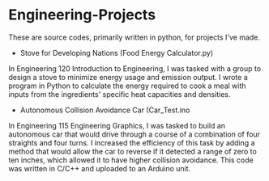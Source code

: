 # Engineering-Projects
These are source codes, primarily written in python, for projects I've made.

* Stove for Developing Nations (Food Energy Calculator.py)

In Engineering 120 Introduction to Engineering, I was tasked with a group to design a stove to minimize energy usage and emission output. I wrote a program in Python to calculate the energy required to cook a meal with inputs from the ingredients' specific heat capacities and densities.

* Autonomous Collision Avoidance Car (Car_Test.ino

In Engineering 115 Engineering Graphics, I was tasked to build an autonomous car that would drive through a course of a combination of four straights and four turns. I increased the efficiency of this task by adding a method that would allow the car to reverse if it detected a range of zero to ten inches, which allowed it to have higher collision avoidance. This code was written in C/C++ and uploaded to an Arduino unit.
